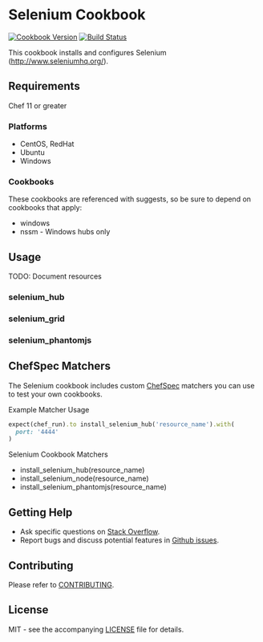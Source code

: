 # Selenium Cookbook

[![Cookbook Version](http://img.shields.io/cookbook/v/selenium.svg?style=flat-square)][cookbook]
[![Build Status](http://img.shields.io/travis/dhoer/chef-selenium.svg?style=flat-square)][travis]

[cookbook]: https://supermarket.chef.io/cookbooks/selenium
[travis]: https://travis-ci.org/dhoer/chef-selenium

This cookbook installs and configures Selenium (http://www.seleniumhq.org/).

## Requirements

Chef 11 or greater

### Platforms

- CentOS, RedHat
- Ubuntu
- Windows

### Cookbooks

These cookbooks are referenced with suggests, so be sure to depend on cookbooks that apply:

- windows
- nssm - Windows hubs only

## Usage

TODO: Document resources

### selenium_hub

### selenium_grid

### selenium_phantomjs

## ChefSpec Matchers

The Selenium cookbook includes custom [ChefSpec](https://github.com/sethvargo/chefspec) matchers you can use to test 
your own cookbooks.

Example Matcher Usage

```ruby
expect(chef_run).to install_selenium_hub('resource_name').with(
  port: '4444'
)
```
      
Selenium Cookbook Matchers

- install_selenium_hub(resource_name)
- install_selenium_node(resource_name)
- install_selenium_phantomjs(resource_name)

## Getting Help

- Ask specific questions on [Stack Overflow](http://stackoverflow.com/questions/tagged/chef-selenium).
- Report bugs and discuss potential features in [Github issues](https://github.com/dhoer/chef-selenium/issues).

## Contributing

Please refer to [CONTRIBUTING](https://github.com/dhoer/chef-selenium/blob/master/CONTRIBUTING.md).

## License

MIT - see the accompanying [LICENSE](https://github.com/dhoer/chef-selenium/blob/master/LICENSE.md) file for details.
